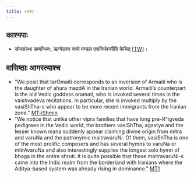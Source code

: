 ```yaml
---
title: +वंशाः 
---
```


## काश्यपाः
- सोमसंस्था सम्बन्धिनः, ऋग्वेदस्य नवमे मण्डल एवाविर्भवन्तीति केचित् \[[TW](https://twitter.com/blog_supplement/status/893639042595794944)\]।

## वासिष्ठाः आगस्त्याश्च
- "We posit that tarOmaiti corresponds to an inversion of Armaiti who is the daughter of ahura mazdA in the Iranian world. Armaiti’s counterpart is the old Vedic goddess aramati, who is invoked several times in the vaishvadeva recitations. In particular, she is invoked multiply by the vasiShTha-s who appear to be more recent immigrants from the Iranian zone."  [MT-iShmin](https://manasataramgini.wordpress.com/2012/07/02/ishmin-and-the-raudra-devata-s/)
- "We notice that unlike other vipra families that have long pre-R^igveda pedigrees in the Vedic world, the brothers vasiShTha, agastya and the lesser known mana suddenly appear claiming divine origin from mitra and varuNa and the patronymic maitravaruNi. Of them, vasiShTha is one of the most prolific composers and has several hymns to varuNa or mitrAvaruNa and also interestingly supplies the longest solo hymn of bhaga in the entire shruti. It is quite possible that these maitravaruNi-s came into the Indic realm from the borderland with Iranians where the Aditya-based system was already rising in dominance." [MT1](https://manasataramgini.wordpress.com/2008/12/26/iranian-miscellany/)